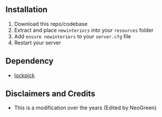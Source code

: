 

## Installation
1. Download this repo/codebase
2. Extract and place `newinteriors` into your `resources` folder
3. Add `ensure newinteriors` to your `server.cfg` file
4. Restart your server 

## Dependency

- [lockpick](https://github.com/VoidZero69/lockpick)



## Disclaimers and Credits
  - This is a modification over the years (Edited by NeoGreen)





